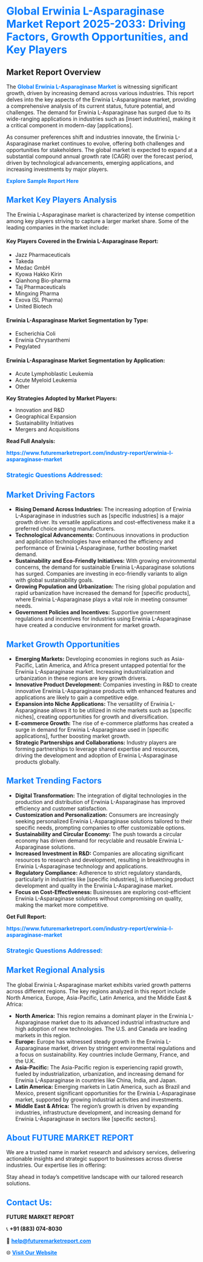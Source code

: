 <h1 style="color: #007BFF;">Global Erwinia L-Asparaginase Market Report 2025-2033: Driving Factors, Growth Opportunities, and Key Players</h1>

<section id="overview">
<h2>Market Report Overview</h2>
<p>The <a href="https://www.futuremarketreport.com/industry-report/erwinia-l-asparaginase-market" style="color: #007BFF; text-decoration: none;"><strong>Global Erwinia L-Asparaginase Market</strong></a> is witnessing significant growth, driven by increasing demand across various industries. This report delves into the key aspects of the Erwinia L-Asparaginase market, providing a comprehensive analysis of its current status, future potential, and challenges. The demand for Erwinia L-Asparaginase has surged due to its wide-ranging applications in industries such as [insert industries], making it a critical component in modern-day [applications].</p>
<p>As consumer preferences shift and industries innovate, the Erwinia L-Asparaginase market continues to evolve, offering both challenges and opportunities for stakeholders. The global market is expected to expand at a substantial compound annual growth rate (CAGR) over the forecast period, driven by technological advancements, emerging applications, and increasing investments by major players.</p>
</section>

<section id="overview">
<p><a href="https://www.futuremarketreport.com/request-sample/reportId=43949" style="color: #007BFF; text-decoration: none;"><strong>Explore Sample Report Here</strong></a></p>
</section>

<section id="key-players">
<h2 style="color: #007BFF;">Market Key Players Analysis</h2>
<p>The Erwinia L-Asparaginase market is characterized by intense competition among key players striving to capture a larger market share. Some of the leading companies in the market include:</p>
<h4>Key Players Covered in the Erwinia L-Asparaginase Report:</h4>
<ul><li>Jazz Pharmaceuticals</li><li>Takeda</li><li>Medac GmbH</li><li>Kyowa Hakko Kirin</li><li>Qianhong Bio-pharma</li><li>Taj Pharmaceuticals</li><li>Mingxing Pharma</li><li>Exova (SL Pharma)</li><li>United Biotech</li></ul>
<h4>Erwinia L-Asparaginase Market Segmentation by Type:</h4>
<ul><li>Escherichia Coli</li><li>Erwinia Chrysanthemi</li><li>Pegylated</li></ul>

<h4>Erwinia L-Asparaginase Market Segmentation by Application:</h4>
<ul><li>Acute Lymphoblastic Leukemia</li><li>Acute Myeloid Leukemia</li><li>Other</li></ul>
<p><strong>Key Strategies Adopted by Market Players:</strong></p>
<ul>
<li>Innovation and R&D</li>
<li>Geographical Expansion</li>
<li>Sustainability Initiatives</li>
<li>Mergers and Acquisitions</li>
</ul>
</section>

<section>
<p><strong>Read Full Analysis: </strong></p><a href="https://www.futuremarketreport.com/industry-report/erwinia-l-asparaginase-market" style="color: #007BFF; text-decoration: none;"><strong>https://www.futuremarketreport.com/industry-report/erwinia-l-asparaginase-market</strong></a>
<h3 style="color: #007BFF;">Strategic Questions Addressed:</h3>
</section>

<section id="driving-factors">
<h2 style="color: #007BFF;">Market Driving Factors</h2>
<ul>
<li><strong>Rising Demand Across Industries:</strong> The increasing adoption of Erwinia L-Asparaginase in industries such as [specific industries] is a major growth driver. Its versatile applications and cost-effectiveness make it a preferred choice among manufacturers.</li>
<li><strong>Technological Advancements:</strong> Continuous innovations in production and application technologies have enhanced the efficiency and performance of Erwinia L-Asparaginase, further boosting market demand.</li>
<li><strong>Sustainability and Eco-Friendly Initiatives:</strong> With growing environmental concerns, the demand for sustainable Erwinia L-Asparaginase solutions has surged. Companies are investing in eco-friendly variants to align with global sustainability goals.</li>
<li><strong>Growing Population and Urbanization:</strong> The rising global population and rapid urbanization have increased the demand for [specific products], where Erwinia L-Asparaginase plays a vital role in meeting consumer needs.</li>
<li><strong>Government Policies and Incentives:</strong> Supportive government regulations and incentives for industries using Erwinia L-Asparaginase have created a conducive environment for market growth.</li>
</ul>
</section>

<section id="growth-opportunities">
<h2 style="color: #007BFF;">Market Growth Opportunities</h2>
<ul>
<li><strong>Emerging Markets:</strong> Developing economies in regions such as Asia-Pacific, Latin America, and Africa present untapped potential for the Erwinia L-Asparaginase market. Increasing industrialization and urbanization in these regions are key growth drivers.</li>
<li><strong>Innovative Product Development:</strong> Companies investing in R&D to create innovative Erwinia L-Asparaginase products with enhanced features and applications are likely to gain a competitive edge.</li>
<li><strong>Expansion into Niche Applications:</strong> The versatility of Erwinia L-Asparaginase allows it to be utilized in niche markets such as [specific niches], creating opportunities for growth and diversification.</li>
<li><strong>E-commerce Growth:</strong> The rise of e-commerce platforms has created a surge in demand for Erwinia L-Asparaginase used in [specific applications], further boosting market growth.</li>
<li><strong>Strategic Partnerships and Collaborations:</strong> Industry players are forming partnerships to leverage shared expertise and resources, driving the development and adoption of Erwinia L-Asparaginase products globally.</li>
</ul>
</section>

<section id="trending-factors">
<h2 style="color: #007BFF;">Market Trending Factors</h2>
<ul>
<li><strong>Digital Transformation:</strong> The integration of digital technologies in the production and distribution of Erwinia L-Asparaginase has improved efficiency and customer satisfaction.</li>
<li><strong>Customization and Personalization:</strong> Consumers are increasingly seeking personalized Erwinia L-Asparaginase solutions tailored to their specific needs, prompting companies to offer customizable options.</li>
<li><strong>Sustainability and Circular Economy:</strong> The push towards a circular economy has driven demand for recyclable and reusable Erwinia L-Asparaginase solutions.</li>
<li><strong>Increased Investment in R&D:</strong> Companies are allocating significant resources to research and development, resulting in breakthroughs in Erwinia L-Asparaginase technology and applications.</li>
<li><strong>Regulatory Compliance:</strong> Adherence to strict regulatory standards, particularly in industries like [specific industries], is influencing product development and quality in the Erwinia L-Asparaginase market.</li>
<li><strong>Focus on Cost-Effectiveness:</strong> Businesses are exploring cost-efficient Erwinia L-Asparaginase solutions without compromising on quality, making the market more competitive.</li>
</ul>
</section>

<section>
<p><strong>Get Full Report: </strong></p><a href="https://www.futuremarketreport.com/industry-report/erwinia-l-asparaginase-market" style="color: #007BFF; text-decoration: none;"><strong>https://www.futuremarketreport.com/industry-report/erwinia-l-asparaginase-market</strong></a>
<h3 style="color: #007BFF;">Strategic Questions Addressed:</h3>
</section>


<section id="regional-analysis">
<h2 style="color: #007BFF;">Market Regional Analysis</h2>
<p>The global Erwinia L-Asparaginase market exhibits varied growth patterns across different regions. The key regions analyzed in this report include North America, Europe, Asia-Pacific, Latin America, and the Middle East & Africa:</p>
<ul>
<li><strong>North America:</strong> This region remains a dominant player in the Erwinia L-Asparaginase market due to its advanced industrial infrastructure and high adoption of new technologies. The U.S. and Canada are leading markets in this region.</li>
<li><strong>Europe:</strong> Europe has witnessed steady growth in the Erwinia L-Asparaginase market, driven by stringent environmental regulations and a focus on sustainability. Key countries include Germany, France, and the U.K.</li>
<li><strong>Asia-Pacific:</strong> The Asia-Pacific region is experiencing rapid growth, fueled by industrialization, urbanization, and increasing demand for Erwinia L-Asparaginase in countries like China, India, and Japan.</li>
<li><strong>Latin America:</strong> Emerging markets in Latin America, such as Brazil and Mexico, present significant opportunities for the Erwinia L-Asparaginase market, supported by growing industrial activities and investments.</li>
<li><strong>Middle East & Africa:</strong> The region’s growth is driven by expanding industries, infrastructure development, and increasing demand for Erwinia L-Asparaginase in sectors like [specific sectors].</li>
</ul>
</section>

<footer>
<h2 style="color: #007BFF;">About FUTURE MARKET REPORT</h2>
<p>We are a trusted name in market research and advisory services, delivering actionable insights and strategic support to businesses across diverse industries. Our expertise lies in offering:</p>

<p>Stay ahead in today’s competitive landscape with our tailored research solutions.</p>

<h2 style="color: #007BFF;">Contact Us:</h2>
<p><strong>FUTURE MARKET REPORT</strong></p>
<p>📞 <strong>+91 (883) 074-8030</strong></p>
<p>📧 <strong><a href="mailto:help@futuremarketreport.com" style="color: #007BFF;">help@futuremarketreport.com</a></strong></p>
<p>🌐 <strong><a href="https://www.futuremarketreport.com/" style="color: #007BFF;">Visit Our Website</a></strong></p>
</footer>